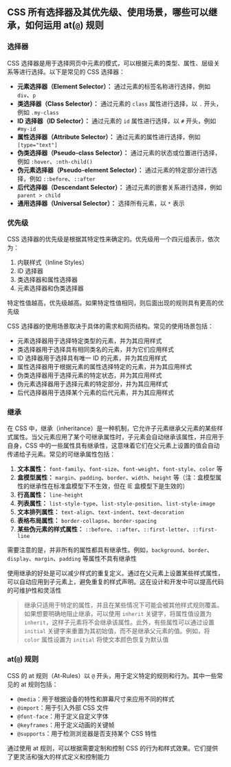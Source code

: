 ## CSS 所有选择器及其优先级、使用场景，哪些可以继承，如何运用 at(`@`) 规则

### 选择器

CSS 选择器是用于选择网页中元素的模式，可以根据元素的类型、属性、层级关系等进行选择。以下是常见的 CSS 选择器：

- **元素选择器（Element Selector）：** 通过元素的标签名称进行选择，例如 `div`、`p`
- **类选择器（Class Selector）：** 通过元素的 `class` 属性进行选择，以 `.` 开头，例如 `.my-class`
- **ID 选择器（ID Selector）：** 通过元素的 `id` 属性进行选择，以 `#` 开头，例如 `#my-id`
- **属性选择器（Attribute Selector）：** 通过元素的属性进行选择，例如 `[type="text"]`
- **伪类选择器（Pseudo-class Selector）：** 通过元素的状态或位置进行选择，例如 `:hover`、`:nth-child()`
- **伪元素选择器（Pseudo-element Selector）：** 通过元素的特定部分进行选择，例如 `::before`、`::after`
- **后代选择器（Descendant Selector）：** 通过元素的嵌套关系进行选择，例如 `parent > child`
- **通用选择器（Universal Selector）：** 选择所有元素，以 `*` 表示

### 优先级

CSS 选择器的优先级是根据其特定性来确定的。优先级用一个四元组表示，依次为：

1. 内联样式（Inline Styles）
2. ID 选择器
3. 类选择器和属性选择器
4. 元素选择器和伪类选择器

特定性值越高，优先级越高。如果特定性值相同，则后面出现的规则具有更高的优先级

CSS 选择器的使用场景取决于具体的需求和网页结构。常见的使用场景包括：

- 元素选择器用于选择特定类型的元素，并为其应用样式
- 类选择器用于选择具有相同类名的元素，并为它们应用样式
- ID 选择器用于选择具有唯一 ID 的元素，并为其应用样式
- 属性选择器用于根据元素的属性选择特定的元素，并为其应用样式
- 伪类选择器用于选择元素的特定状态，并为其应用样式
- 伪元素选择器用于选择元素的特定部分，并为其应用样式
- 后代选择器用于选择某个元素的后代元素，并为其应用样式

### 继承

在 CSS 中，继承（inheritance）是一种机制，它允许子元素继承父元素的某些样式属性。当父元素应用了某个可继承属性时，子元素会自动继承该属性，并应用于自身，CSS 中的一些属性具有继承性，这意味着它们在父元素上设置的值会自动传递给子元素。常见的可继承属性包括：

1. **文本属性：** `font-family`、`font-size`、`font-weight`、`font-style`、`color` 等
2. **盒模型属性：** `margin`、`padding`、`border`、`width`、`height` 等（注：盒模型属性的继承性在标准盒模型下不生效，但在 IE 盒模型下是生效的）
3. **行高属性：** `line-height`
4. **列表属性：** `list-style-type`、`list-style-position`、`list-style-image`
5. **文本排列属性：** `text-align`、`text-indent`、`text-decoration`
6. **表格布局属性：** `border-collapse`、`border-spacing`
7. **某些伪元素的样式属性：** `::before`、`::after`、`::first-letter`、`::first-line`

需要注意的是，并非所有的属性都具有继承性。例如，`background`、`border`、`display`、`margin`、`padding` 等属性不具有继承性

使用继承的好处是可以减少样式的重复定义。通过在父元素上设置某些样式属性，可以自动应用到子元素上，避免重复的样式声明。这在设计和开发中可以提高代码的可维护性和灵活性

> 继承只适用于特定的属性，并且在某些情况下可能会被其他样式规则覆盖。如果想要明确地阻止继承，可以使用 `inherit` 关键字，将属性值设置为 `inherit`，这样子元素将不会继承该属性。此外，有些属性可以通过设置 `initial` 关键字来重置为其初始值，而不是继承父元素的值。例如，将 `color` 属性设置为 `initial` 将使文本颜色恢复为默认值

### at(`@`) 规则

CSS 的 at 规则（At-Rules）以 `@` 开头，用于定义特定的规则和行为。其中一些常见的 at 规则包括：

- `@media`：用于根据设备的特性和屏幕尺寸来应用不同的样式
- `@import`：用于引入外部 CSS 文件
- `@font-face`：用于定义自定义字体
- `@keyframes`：用于定义动画的关键帧
- `@supports`：用于检测浏览器是否支持某个 CSS 特性

通过使用 at 规则，可以根据需要定制和控制 CSS 的行为和样式效果。它们提供了更灵活和强大的样式定义和控制能力

